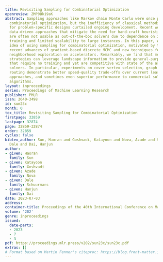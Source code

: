 ```yaml
---
title: Revisiting Sampling for Combinatorial Optimization
openreview: ZMP0Bki9aK
abstract: Sampling approaches like Markov chain Monte Carlo were once popular for
  combinatorial optimization, but the inefficiency of classical methods and the need
  for problem-specific designs curtailed ongoing development. Recent work has favored
  data-driven approaches that mitigate the need for hand-craft heuristics, but these
  are often not usable as out-of-the-box solvers due to dependence on in-distribution
  training and limited scalability to large instances. In this paper, we revisit the
  idea of using sampling for combinatorial optimization, motivated by the significant
  recent advances of gradient-based discrete MCMC and new techniques for parallel
  neighborhood exploration on accelerators. Remarkably, we find that modern sampling
  strategies can leverage landscape information to provide general-purpose solvers
  that require no training and yet are competitive with state of the art combinatorial
  solvers. In particular, experiments on cover vertex selection, graph partition and
  routing demonstrate better speed-quality trade-offs over current learning based
  approaches, and sometimes even superior performance to commercial solvers and specialized
  algorithms.
layout: inproceedings
series: Proceedings of Machine Learning Research
publisher: PMLR
issn: 2640-3498
id: sun23c
month: 0
tex_title: Revisiting Sampling for Combinatorial Optimization
firstpage: 32859
lastpage: 32874
page: 32859-32874
order: 32859
cycles: false
bibtex_author: Sun, Haoran and Goshvadi, Katayoon and Nova, Azade and Schuurmans,
  Dale and Dai, Hanjun
author:
- given: Haoran
  family: Sun
- given: Katayoon
  family: Goshvadi
- given: Azade
  family: Nova
- given: Dale
  family: Schuurmans
- given: Hanjun
  family: Dai
date: 2023-07-03
address: 
container-title: Proceedings of the 40th International Conference on Machine Learning
volume: '202'
genre: inproceedings
issued:
  date-parts:
  - 2023
  - 7
  - 3
pdf: https://proceedings.mlr.press/v202/sun23c/sun23c.pdf
extras: []
# Format based on Martin Fenner's citeproc: https://blog.front-matter.io/posts/citeproc-yaml-for-bibliographies/
---
```

